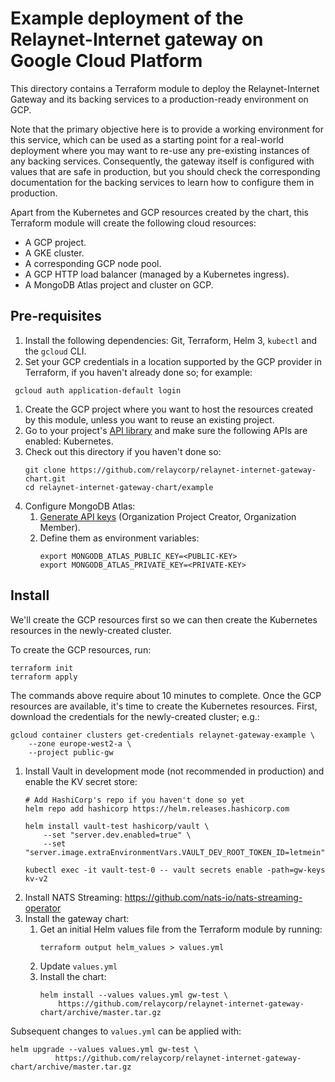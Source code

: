 # Example deployment of the Relaynet-Internet gateway on Google Cloud Platform

This directory contains a Terraform module to deploy the Relaynet-Internet Gateway and its backing services to a production-ready environment on GCP.

Note that the primary objective here is to provide a working environment for this service, which can be used as a starting point for a real-world deployment where you may want to re-use any pre-existing instances of any backing services. Consequently, the gateway itself is configured with values that are safe in production, but you should check the corresponding documentation for the backing services to learn how to configure them in production.

Apart from the Kubernetes and GCP resources created by the chart, this Terraform module will create the following cloud resources:

- A GCP project.
- A GKE cluster.
- A corresponding GCP node pool.
- A GCP HTTP load balancer (managed by a Kubernetes ingress).
- A MongoDB Atlas project and cluster on GCP.

## Pre-requisites

1. Install the following dependencies: Git, Terraform, Helm 3, `kubectl` and the `gcloud` CLI.
1. Set your GCP credentials in a location supported by the GCP provider in Terraform, if you haven't already done so; for example:
  ```
   gcloud auth application-default login
  ```
1. Create the GCP project where you want to host the resources created by this module, unless you want to reuse an existing project.
1. Go to your project's [API library](https://console.cloud.google.com/apis/library/container.googleapis.com) and make sure the following APIs are enabled: Kubernetes.
1. Check out this directory if you haven't done so:
   ```
   git clone https://github.com/relaycorp/relaynet-internet-gateway-chart.git
   cd relaynet-internet-gateway-chart/example
   ```
1. Configure MongoDB Atlas:
   1. [Generate API keys](https://docs.atlas.mongodb.com/tutorial/manage-programmatic-access/index.html) (Organization Project Creator, Organization Member).
   1. Define them as environment variables:
      ```shell script
      export MONGODB_ATLAS_PUBLIC_KEY=<PUBLIC-KEY>
      export MONGODB_ATLAS_PRIVATE_KEY=<PRIVATE-KEY>
      ```

## Install

We'll create the GCP resources first so we can then create the Kubernetes resources in the newly-created cluster.

To create the GCP resources, run:

```
terraform init
terraform apply
```

The commands above require about 10 minutes to complete. Once the GCP resources are available, it's time to create the Kubernetes resources. First, download the credentials for the newly-created cluster; e.g.:

```
gcloud container clusters get-credentials relaynet-gateway-example \
    --zone europe-west2-a \
    --project public-gw
```

1. Install Vault in development mode (not recommended in production) and enable the KV secret store:
   ```
   # Add HashiCorp's repo if you haven't done so yet
   helm repo add hashicorp https://helm.releases.hashicorp.com
   
   helm install vault-test hashicorp/vault \
       --set "server.dev.enabled=true" \
       --set "server.image.extraEnvironmentVars.VAULT_DEV_ROOT_TOKEN_ID=letmein"
   
   kubectl exec -it vault-test-0 -- vault secrets enable -path=gw-keys kv-v2
   ```
1. Install NATS Streaming: https://github.com/nats-io/nats-streaming-operator
1. Install the gateway chart:
   1. Get an initial Helm values file from the Terraform module by running:
      ```
      terraform output helm_values > values.yml
      ```
   1. Update `values.yml`
   1. Install the chart:
      ```
      helm install --values values.yml gw-test \
          https://github.com/relaycorp/relaynet-internet-gateway-chart/archive/master.tar.gz
      ```

Subsequent changes to `values.yml` can be applied with:

```
helm upgrade --values values.yml gw-test \
          https://github.com/relaycorp/relaynet-internet-gateway-chart/archive/master.tar.gz
```
